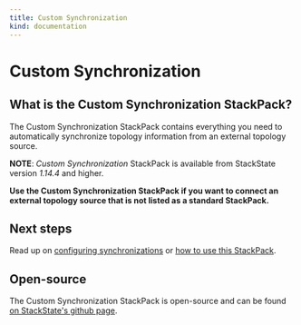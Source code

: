 ```yaml
---
title: Custom Synchronization
kind: documentation
---
```


# Custom Synchronization

## What is the Custom Synchronization StackPack?

The Custom Synchronization StackPack contains everything you need to automatically synchronize topology information from an external topology source.

**NOTE**: _Custom Synchronization_ StackPack is available from StackState version _1.14.4_ and higher.

**Use the Custom Synchronization StackPack if you want to connect an external topology source that is not listed as a standard StackPack.**

## Next steps

Read up on [configuring synchronizations](https://github.com/mpvvliet/stackstate-docs/tree/0f69067c340456b272cfe50e249f4f4ee680f8d9/configure/topology_synchronization/README.md) or [how to use this StackPack](https://github.com/mpvvliet/stackstate-docs/tree/0f69067c340456b272cfe50e249f4f4ee680f8d9/develop/custom_synchronization_stackpack/README.md).

## Open-source

The Custom Synchronization StackPack is open-source and can be found [on StackState's github page](https://github.com/StackVista/stackpack-autosync).

